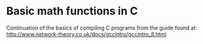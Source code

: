 # Basic math functions in C

Continuation of the basics of compiling C programs
from the guide found at: http://www.network-theory.co.uk/docs/gccintro/gccintro_8.html
